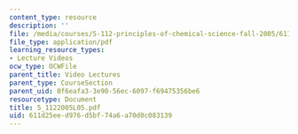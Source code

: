 ```yaml
---
content_type: resource
description: ''
file: /media/courses/5-112-principles-of-chemical-science-fall-2005/611d25eed976d5bf74a6a70d0c083139_5_1122005L05.pdf
file_type: application/pdf
learning_resource_types:
- Lecture Videos
ocw_type: OCWFile
parent_title: Video Lectures
parent_type: CourseSection
parent_uid: 0f6eafa3-3e90-56ec-6097-f69475356be6
resourcetype: Document
title: 5_1122005L05.pdf
uid: 611d25ee-d976-d5bf-74a6-a70d0c083139
---
```

